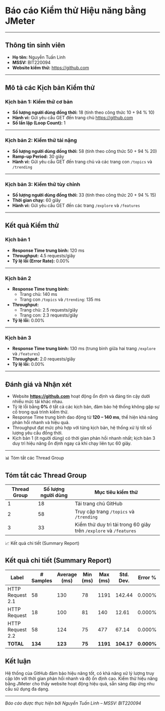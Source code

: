 # Báo cáo Kiểm thử Hiệu năng bằng JMeter

---

## Thông tin sinh viên

- **Họ tên:** Nguyễn Tuấn Linh  
- **MSSV:** BIT220094  
- **Website kiểm thử:** https://github.com

---

## Mô tả các Kịch bản Kiểm thử

### Kịch bản 1: Kiểm thử cơ bản
- **Số lượng người dùng đồng thời:** 18 (tính theo công thức 10 + 94 % 10)  
- **Hành vi:** Gửi yêu cầu GET đến trang chủ https://github.com  
- **Số lần lặp (Loop Count):** 1

---

### Kịch bản 2: Kiểm thử tải nặng
- **Số lượng người dùng đồng thời:** 58 (tính theo công thức 50 + 94 % 20)  
- **Ramp-up Period:** 30 giây  
- **Hành vi:** Gửi yêu cầu GET đến trang chủ và các trang con `/topics` và `/trending`

---

### Kịch bản 3: Kiểm thử tùy chỉnh
- **Số lượng người dùng đồng thời:** 33 (tính theo công thức 20 + 94 % 15)  
- **Thời gian chạy:** 60 giây  
- **Hành vi:** Gửi yêu cầu GET đến các trang `/explore` và `/features`

---

## Kết quả Kiểm thử

### Kịch bản 1
- **Response Time trung bình:** 120 ms  
- **Throughput:** 4.5 requests/giây  
- **Tỷ lệ lỗi (Error Rate):** 0.00%

---

### Kịch bản 2
- **Response Time trung bình:**  
  - Trang chủ: 140 ms  
  - Trang con `/topics` và `/trending`: 135 ms  
- **Throughput:**  
  - Trang chủ: 2.5 requests/giây  
  - Trang con: 2.3 requests/giây  
- **Tỷ lệ lỗi:** 0.00%

---

### Kịch bản 3
- **Response Time trung bình:** 130 ms (trung bình giữa hai trang `/explore` và `/features`)  
- **Throughput:** 2.0 requests/giây  
- **Tỷ lệ lỗi:** 0.00%

---

## Đánh giá và Nhận xét

- Website **https://github.com** hoạt động ổn định và đáng tin cậy dưới nhiều mức tải khác nhau.  
- Tỷ lệ lỗi bằng **0%** ở tất cả các kịch bản, đảm bảo hệ thống không gặp sự cố trong quá trình kiểm thử.  
- Response Time trung bình dao động từ **120 – 140 ms**, thể hiện khả năng phản hồi nhanh và hiệu quả.  
- Throughput đạt mức phù hợp với từng kịch bản, hệ thống xử lý tốt số lượng yêu cầu đồng thời.  
- Kịch bản 1 (ít người dùng) có thời gian phản hồi nhanh nhất; kịch bản 3 duy trì hiệu năng ổn định ngay cả khi chạy liên tục 60 giây.

---
📊 Tóm tắt các Thread Group
## Tóm tắt các Thread Group

| Thread Group | Số lượng người dùng | Mục tiêu kiểm thử                                   |
|--------------|---------------------|-----------------------------------------------------|
| 1            | 18                  | Tải trang chủ GitHub                                |
| 2            | 58                  | Truy cập trang `/topics` và `/trending`             |
| 3            | 33                  | Kiểm thử duy trì tải trong 60 giây trên `/explore` và `/features` |
📈 Kết quả chi tiết (Summary Report)
## Kết quả chi tiết (Summary Report)

| Label              | # Samples | Average (ms) | Min (ms) | Max (ms) | Std. Dev. | Error % | Throughput (req/s) | Received KB/sec | Sent KB/sec | Avg. Bytes |
|--------------------|-----------|--------------|----------|----------|-----------|---------|---------------------|------------------|--------------|-------------|
| HTTP Request 2.1   | 58        | 130          | 78       | 1191     | 142.44    | 0.000%  | 1.96224             | 582.51           | 0.25         | 303982.2    |
| HTTP Request       | 18        | 100          | 81       | 140      | 12.61     | 0.000%  | 3.69914             | 1098.01          | 0.48         | 303952.3    |
| HTTP Request 2.2   | 58        | 124          | 75       | 477      | 67.14     | 0.000%  | 1.95913             | 156.45           | 0.51         | 81775.4     |
| **TOTAL**          | **134**   | **123**      | **75**   | **1191** | **104.17**| **0.000%** | **4.50905**        | **915.02**       | **0.84**     | **207799.1** |

## Kết luận

Hệ thống của GitHub đảm bảo hiệu năng tốt, có khả năng xử lý lượng truy cập lớn với thời gian phản hồi nhanh và độ ổn định cao. Kiểm thử hiệu năng bằng JMeter cho thấy website hoạt động hiệu quả, sẵn sàng đáp ứng nhu cầu sử dụng đa dạng.

---

*Báo cáo được thực hiện bởi Nguyễn Tuấn Linh – MSSV: BIT220094*
